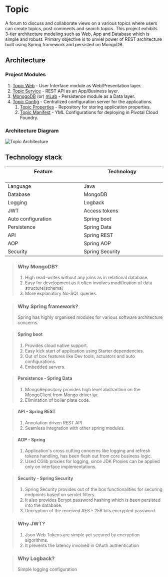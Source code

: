 # Topic

A forum to discuss and collaborate views on a various topics where users can create topics, post comments and search topics. This project exhibits 3-tier architecture modeling such as Web, App and Database which is simple and robust. Primary objective is to unviel power of REST architecture built using Spring framework and persisted on MongoDB.

## Architecture

### Project Modules
1. [Topic Web](https://rajasushanth.github.io/Topic-web/) - User Interface module as Web/Presentation layer.
2. [Topic Service](https://rajasushanth.github.io/Topic-service/) - REST API as an App/Business layer.
3. [MonogoDB](https://www.mongodb.com/) (or) [mLab](https://mlab.com/) - Persistence module as a Data layer.
4. [Topic Config](https://rajasushanth.github.io/Topic-config/) - Centralized configuration server for the applications.
    1. [Topic Properties](https://github.com/rajasushanth/topic-properties.git) - Repository for storing application properties.
    2. [Topic Manifest](https://github.com/rajasushanth/topic-manifest.git) - YML Configurations for deploying in Pivotal Cloud Foundry.

### Architecture Diagram
![Topic Architecture](https://rajasushanth.github.io/Topic/images/Topic.png "Topic Architecture")

## Technology stack

| Feature                 &nbsp;&nbsp;&nbsp;&nbsp;&nbsp;&nbsp;&nbsp;&nbsp;&nbsp;&nbsp;&nbsp;&nbsp;&nbsp;&nbsp;&nbsp;&nbsp;&nbsp;&nbsp;&nbsp;&nbsp;&nbsp;&nbsp;&nbsp;&nbsp;&nbsp;&nbsp;&nbsp;&nbsp;&nbsp;&nbsp;&nbsp;&nbsp;&nbsp;&nbsp;&nbsp;&nbsp;&nbsp;&nbsp;&nbsp;&nbsp;&nbsp;&nbsp;&nbsp;&nbsp;&nbsp;| Technology &nbsp;&nbsp;&nbsp;&nbsp;&nbsp;&nbsp;&nbsp;&nbsp;&nbsp;&nbsp;&nbsp;&nbsp;&nbsp;&nbsp;&nbsp;&nbsp;&nbsp;&nbsp;&nbsp;&nbsp;&nbsp;&nbsp;&nbsp;&nbsp;&nbsp;&nbsp;&nbsp;&nbsp;&nbsp;&nbsp;&nbsp;&nbsp;&nbsp;&nbsp;&nbsp;&nbsp;&nbsp;&nbsp;&nbsp;&nbsp;&nbsp;&nbsp;&nbsp;&nbsp;&nbsp;    |
|-----------------------  |-------------------------------|
| Language                | Java                          |
| Database                | MongoDB                       |
| Logging                 | Logback                       |
| JWT                     | Access tokens                 |
| Auto configuration      | Spring boot                   |
| Persistence             | Spring Data                   |
| API                     | Spring REST                   |
| AOP                     | Spring AOP                    |
| Security                | Spring Security               |

> ### Why MongoDB?
> 1. High read-writes without any joins as in relational database.
> 2. Easy for development as it often involves modification of data structure(schema)
> 3. More explanatory No-SQL queries.

> ### Why Spring framework?
> Spring has highly organised modules for various software architecture concerns.

> #### Spring boot
> 1. Provides cloud native support.
> 2. Easy kick start of application using Starter dependencies.
> 3. Out of box features like Dev tools, actuators and auto configurations.
> 4. Embedded servers.

> #### Persistence - Spring Data 
> 1. MongoRepository provides high level abstraction on the MongoClient from Mongo driver jar.
> 2. Elimination of boiler plate code.

> #### API - Spring REST
> 1. Annotation driven REST API
> 2. Seamless integration with other spring modules.

> #### AOP  - Spring
> 1. Application's cross cutting concerns like logging and refresh tokens handling, has been flesh out from core business logic.
> 2. Used CGlib proxies for logging, since JDK Proxies can be applied only on interface implementations.

> #### Security -  Spring Security
> 1. Spring Security provides out of the box functionalities for securing endpoints based on servlet filters.
> 2. It also provides Bcrypt password hashing which is been persisted into the database.
> 3. Decryption of the received AES - 256 bits encrypted password.

> ### Why JWT?
> 1. Json Web Tokens are simple yet secured by encryption algorithms.
> 2. It prevents the latency involved in OAuth authentication

> ### Why Logback?
> Simple logging configuration

